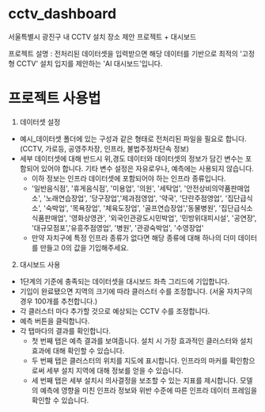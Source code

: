 # cctv_dashboard
서울특별시 광진구 내 CCTV 설치 장소 제안 프로젝트 + 대시보드

프로젝트 설명 : 전처리된 데이터셋을 입력받으면 해당 데이터를 기반으로 최적의 '고정형 CCTV' 설치 입지를 제안하는 'AI 대시보드'입니다.

# 프로젝트 사용법 
1. 데이터셋 설정 
  - 예시_데이터셋 폴더에 있는 구성과 같은 형태로 전처리된 파일을 필요로 합니다. (CCTV, 가로등, 공영주차장, 인프라, 불법주정차단속 정보)
  - 세부 데이터셋에 대해 반드시 위,경도 데이터와 데이터셋의 정보가 담긴 변수는 포함되어 있어야 합니다. 기타 변수 설정은 자유로우나, 예측에는 사용되지 않습니다.
    - 이하 정보는 인프라 데이터셋에 포함되어야 하는 인프라 종류입니다.
    -  '일반음식점', '휴게음식점', '미용업', '의원', '세탁업', '안전상비의약품판매업소', '노래연습장업', '당구장업','제과점영업', '약국', '단란주점영업', '집단급식소', '숙박업', '목욕장업', '체육도장업', '골프연습장업','동물병원', '집단급식소식품판매업', '영화상영관', '외국인관광도시민박업', '민방위대피시설', '공연장', '대규모점포','유흥주점영업', '병원', '관광숙박업', '수영장업'
    - 만약 자치구에 특정 인프라 종류가 없다면 해당 종류에 대해 하나의 더미 데이터를 만들고 0의 값을 기입해주세요.
2. 대시보드 사용
  - 1단계의 기준에 충족되는 데이터셋을 대시보드 좌측 그리드에 기입합니다.
  - 기입이 완료됐으면 지역의 크기에 따라 클러스터 수를 조정합니다. (서울 자치구의 경우 100개를 추천합니다.)
  - 각 클러스터 마다 추가할 것으로 예상되는 CCTV 수를 조정합니다.
  - 예측 버튼을 클릭합니다.
  - 각 탭마다의 결과를 확인합니다.
      - 첫 번째 탭은 예측 결과를 보여줍니다. 설치 시 가장 효과적인 클러스터와 설치 효과에 대해 확인할 수 있습니다.
      - 두 번째 탭은 클러스터의 위치를 지도에 표시합니다. 인프라의 마커를 확인함으로써 세부 설치 지역에 대해 정보를 얻을 수 있습니다.
      - 세 번째 탭은 세부 설치시 의사결정을 보조할 수 있는 지표를 제시합니다. 모델의 예측에 영향을 미친 인프라 정보와 위반 수준에 따른 인프라 데이터 프레임을 확인할 수 있습니다.
